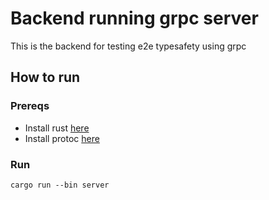 # Backend running grpc server

This is the backend for testing e2e typesafety using grpc

## How to run

### Prereqs

- Install rust [here](https://www.rust-lang.org/tools/install)
- Install protoc [here](https://grpc.io/docs/protoc-installation/)

### Run

`cargo run --bin server`
